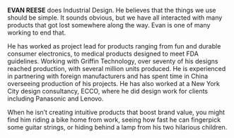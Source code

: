 **EVAN REESE** does Industrial Design. He believes that the things we use should be simple. It sounds obvious, but we have all interacted with many products that got lost somewhere along the way. Evan is one of many working to end that.

He has worked as project lead for products ranging from fun and durable consumer electronics, to medical products designed to meet FDA guidelines. Working with Griffin Technology, over seventy of his designs reached production, with several million units produced. He is experienced in partnering with foreign manufacturers and has spent time in China overseeing production of his projects. He has also worked at a New York City design consultancy, ECCO, where he did design work for clients including Panasonic and Lenovo.

When he isn’t creating intuitive products that boost brand value, you might find him riding a bike home from work, seeing how fast he can fingerpick some guitar strings, or hiding behind a lamp from his two hilarious children.
